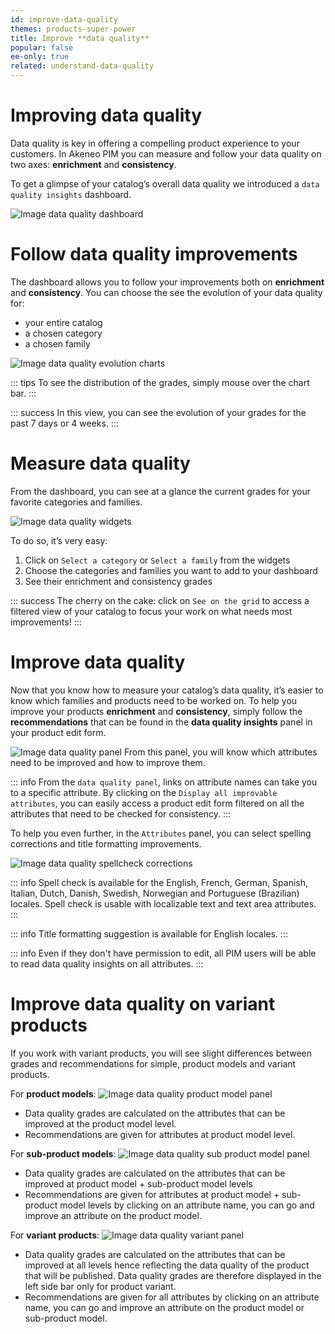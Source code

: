 ```yaml
---
id: improve-data-quality
themes: products-super-power
title: Improve **data quality**
popular: false
ee-only: true
related: understand-data-quality
---
```


# Improving data quality
Data quality is key in offering a compelling product experience to your customers.
In Akeneo PIM you can measure and follow your data quality on two axes: **enrichment** and **consistency**.

To get a glimpse of your catalog’s overall data quality we introduced a `data quality insights` dashboard.


![Image data quality dashboard](../img/data-quality-dashboard.png)

# Follow data quality improvements
The dashboard allows you to follow your improvements both on **enrichment** and **consistency**.
You can choose the see the evolution of your data quality for:
- your entire catalog
- a chosen category
- a chosen family

![Image data quality evolution charts](../img/data-quality-charts.png)


::: tips
To see the distribution of the grades, simply mouse over the chart bar.
:::

::: success
In this view, you can see the evolution of your grades for the past 7 days or 4 weeks.
:::


# Measure data quality

From the dashboard, you can see at a glance the current grades for your favorite categories and families.

![Image data quality widgets](../img/data-quality-widgets.png)

To do so, it’s very easy:
1. Click on `Select a category` or `Select a family` from the widgets
2. Choose the categories and families you want to add to your dashboard
3. See their enrichment and consistency grades

::: success
The cherry on the cake: click on `See on the grid` to access a filtered view of your catalog to focus your work on what needs most improvements!
:::


# Improve data quality
Now that you know how to measure your catalog’s data quality, it’s easier to know which families and products need to be worked on.
To help you improve your products **enrichment** and **consistency**, simply follow the **recommendations** that can be found in the **data quality insights** panel in your product edit form.

![Image data quality panel](../img/data-quality-panel.png)
From this panel, you will know which attributes need to be improved and how to improve them.

::: info
From the `data quality panel`, links on attribute names can take you to a specific attribute. By clicking on the `Display all improvable attributes`, you can easily access a product edit form filtered on all the attributes that need to be checked for consistency.
:::

To help you even further, in the `Attributes` panel, you can select spelling corrections and title formatting improvements.

![Image data quality spellcheck corrections](../img/data-quality-spelling.png)

::: info
Spell check is available for the English, French, German, Spanish, Italian, Dutch, Danish, Swedish, Norwegian and Portuguese (Brazilian) locales.
Spell check is usable with localizable text and text area attributes.
:::

::: info
Title formatting suggestion is available for English locales.
:::

::: info
Even if they don't have permission to edit, all PIM users will be able to read data quality insights on all attributes.
:::

# Improve data quality on variant products

If you work with variant products, you will see slight differences between grades and recommendations for simple, product models and variant products.

For **product models**:
![Image data quality product model panel](../img/data-quality-model-panel.png)
- Data quality grades are calculated on the attributes that can be improved at the product model level.
- Recommendations are given for attributes at product model level.

For **sub-product models**:
![Image data quality sub product model panel](../img/data-quality-sub-model-panel.png)
- Data quality grades are calculated on the attributes that can be improved at product model + sub-product model levels
- Recommendations are given for attributes at product model + sub-product model levels by clicking on an attribute name, you can go and improve an attribute on the product model.

For **variant products**:
![Image data quality variant panel](../img/data-quality-variant-panel.png)
- Data quality grades are calculated on the attributes that can be improved at all levels hence reflecting the data quality of the product that will be published. Data quality grades are therefore displayed in the left side bar only for product variant.
- Recommendations are given for all attributes by clicking on an attribute name, you can go and improve an attribute on the product model or sub-product model.
